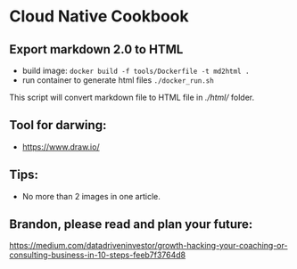 # Cloud Native Cookbook

Export markdown 2.0 to HTML
---------------------------

- build image: `docker build -f tools/Dockerfile -t md2html .`
- run container to generate html files `./docker_run.sh`

This script will convert markdown file to HTML file in *./html/* folder.


Tool for darwing:
-----------------

- https://www.draw.io/


Tips:
------------------

- No more than 2 images in one article.


Brandon, please read and plan your future:
--------

https://medium.com/datadriveninvestor/growth-hacking-your-coaching-or-consulting-business-in-10-steps-feeb7f3764d8

